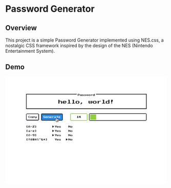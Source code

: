 # Password Generator

## Overview
This project is a simple Password Generator implemented using NES.css, a nostalgic CSS framework inspired by the design of the NES (Nintendo Entertainment System).

## Demo
![demo](./demo.gif)
